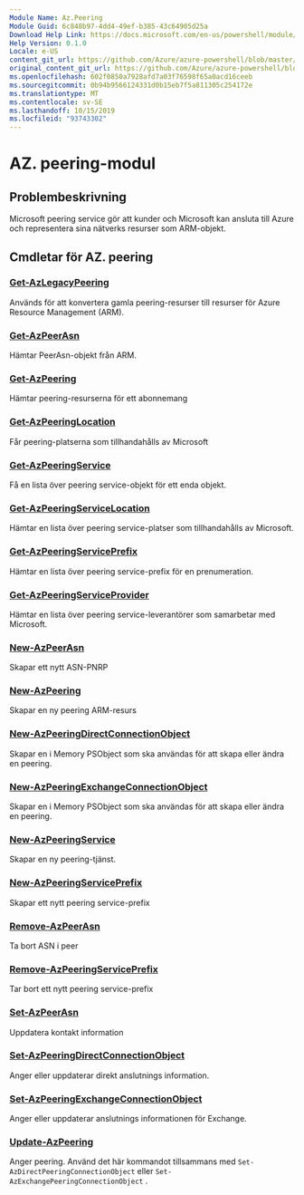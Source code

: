 ```yaml
---
Module Name: Az.Peering
Module Guid: 6c848b97-4dd4-49ef-b385-43c64905d25a
Download Help Link: https://docs.microsoft.com/en-us/powershell/module/az.peering.md
Help Version: 0.1.0
Locale: e-US
content_git_url: https://github.com/Azure/azure-powershell/blob/master/src/Peering/Peering/help/Az.Peering.md
original_content_git_url: https://github.com/Azure/azure-powershell/blob/master/src/Peering/Peering/help/Az.Peering.md
ms.openlocfilehash: 602f0850a7928afd7a03f76598f65a0acd16ceeb
ms.sourcegitcommit: 0b94b9566124331d0b15eb7f5a811305c254172e
ms.translationtype: MT
ms.contentlocale: sv-SE
ms.lasthandoff: 10/15/2019
ms.locfileid: "93743302"
---
```

# AZ. peering-modul
## Problembeskrivning
Microsoft peering service gör att kunder och Microsoft kan ansluta till Azure och representera sina nätverks resurser som ARM-objekt.

## Cmdletar för AZ. peering
### [Get-AzLegacyPeering](Get-AzLegacyPeering.md)
Används för att konvertera gamla peering-resurser till resurser för Azure Resource Management (ARM). 

### [Get-AzPeerAsn](Get-AzPeerAsn.md)
Hämtar PeerAsn-objekt från ARM.

### [Get-AzPeering](Get-AzPeering.md)
Hämtar peering-resurserna för ett abonnemang

### [Get-AzPeeringLocation](Get-AzPeeringLocation.md)
Får peering-platserna som tillhandahålls av Microsoft

### [Get-AzPeeringService](Get-AzPeeringService.md)
Få en lista över peering service-objekt för ett enda objekt.

### [Get-AzPeeringServiceLocation](Get-AzPeeringServiceLocation.md)
Hämtar en lista över peering service-platser som tillhandahålls av Microsoft.

### [Get-AzPeeringServicePrefix](Get-AzPeeringServicePrefix.md)
Hämtar en lista över peering service-prefix för en prenumeration.

### [Get-AzPeeringServiceProvider](Get-AzPeeringServiceProvider.md)
Hämtar en lista över peering service-leverantörer som samarbetar med Microsoft.

### [New-AzPeerAsn](New-AzPeerAsn.md)
Skapar ett nytt ASN-PNRP 

### [New-AzPeering](New-AzPeering.md)
Skapar en ny peering ARM-resurs

### [New-AzPeeringDirectConnectionObject](New-AzPeeringDirectConnectionObject.md)
Skapar en i Memory PSObject som ska användas för att skapa eller ändra en peering.

### [New-AzPeeringExchangeConnectionObject](New-AzPeeringExchangeConnectionObject.md)
Skapar en i Memory PSObject som ska användas för att skapa eller ändra en peering.

### [New-AzPeeringService](New-AzPeeringService.md)
Skapar en ny peering-tjänst.

### [New-AzPeeringServicePrefix](New-AzPeeringServicePrefix.md)
Skapar ett nytt peering service-prefix

### [Remove-AzPeerAsn](Remove-AzPeerAsn.md)
Ta bort ASN i peer

### [Remove-AzPeeringServicePrefix](Remove-AzPeeringServicePrefix.md)
Tar bort ett nytt peering service-prefix

### [Set-AzPeerAsn](Set-AzPeerAsn.md)
Uppdatera kontakt information

### [Set-AzPeeringDirectConnectionObject](Set-AzPeeringDirectConnectionObject.md)
Anger eller uppdaterar direkt anslutnings information. 

### [Set-AzPeeringExchangeConnectionObject](Set-AzPeeringExchangeConnectionObject.md)
Anger eller uppdaterar anslutnings informationen för Exchange. 

### [Update-AzPeering](Update-AzPeering.md)
Anger peering. Använd det här kommandot tillsammans med `Set-AzDirectPeeringConnectionObject` eller `Set-AzExchangePeeringConnectionObject` .

